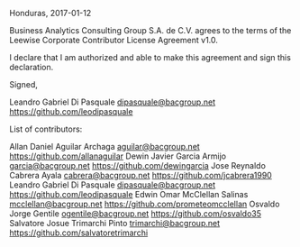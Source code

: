 Honduras, 2017-01-12

Business Analytics Consulting Group S.A. de C.V. agrees to the terms of the Leewise Corporate Contributor License
Agreement v1.0.

I declare that I am authorized and able to make this agreement and sign this
declaration.

Signed,

Leandro Gabriel Di Pasquale dipasquale@bacgroup.net https://github.com/leodipasquale

List of contributors:

Allan Daniel Aguilar Archaga aguilar@bacgroup.net https://github.com/allanaguilar
Dewin Javier Garcia Armijo garcia@bacgroup.net https://github.com/dewingarcia
Jose Reynaldo Cabrera Ayala cabrera@bacgroup.net https://github.com/jcabrera1990
Leandro Gabriel Di Pasquale dipasquale@bacgroup.net https://github.com/leodipasquale
Edwin Omar McClellan Salinas mcclellan@bacgroup.net https://github.com/prometeomcclellan
Osvaldo Jorge Gentile ogentile@bacgroup.net https://github.com/osvaldo35
Salvatore Josue Trimarchi Pinto trimarchi@bacgroup.net https://github.com/salvatoretrimarchi

